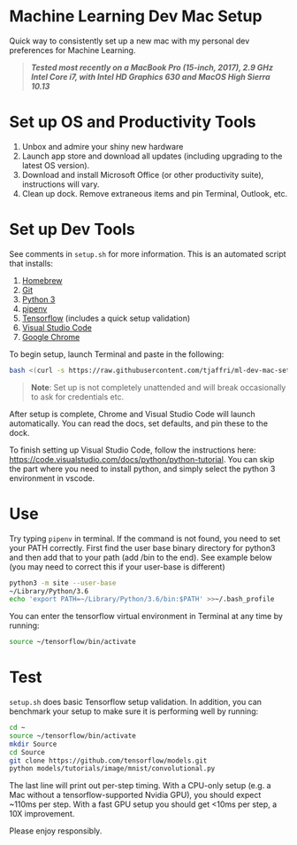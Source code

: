 # Machine Learning Dev Mac Setup
Quick way to consistently set up a new mac with my personal dev preferences for Machine Learning.

> **_Tested most recently on a MacBook Pro (15-inch, 2017), 2.9 GHz Intel Core i7, with Intel HD Graphics 630 and MacOS High Sierra 10.13_**

# Set up OS and Productivity Tools
1. Unbox and admire your shiny new hardware
2. Launch app store and download all updates (including upgrading to the latest OS version). 
3. Download and install Microsoft Office (or other productivity suite), instructions will vary.
4. Clean up dock. Remove extraneous items and pin Terminal, Outlook, etc.

# Set up Dev Tools
See comments in ``setup.sh`` for more information. This is an automated script that installs:

1. [Homebrew](https://brew.sh/)
2. [Git](https://git-scm.com/)
3. [Python 3](https://www.python.org/downloads/)
4. [pipenv](http://pipenv.readthedocs.io/en/latest/)
5. [Tensorflow](https://www.tensorflow.org/) (includes a quick setup validation)
6. [Visual Studio Code](https://code.visualstudio.com/)
7. [Google Chrome](https://www.google.com/chrome/)

To begin setup, launch Terminal and paste in the following:

```bash
bash <(curl -s https://raw.githubusercontent.com/tjaffri/ml-dev-mac-setup/master/setup.sh)
```

> **Note**: Set up is not completely unattended and will break occasionally to ask for credentials etc.

After setup is complete, Chrome and Visual Studio Code will launch automatically. You can read the docs, set defaults, and pin these to the dock.

To finish setting up Visual Studio Code, follow the instructions here: https://code.visualstudio.com/docs/python/python-tutorial. You can skip the part where you need to install python, and simply select the python 3 environment in vscode.

# Use
Try typing ``pipenv`` in terminal. If the command is not found, you need to set your PATH correctly. First find the user base binary directory for python3 and then add that to your path (add /bin to the end). See example below (you may need to correct this if your user-base is different)

```bash
python3 -m site --user-base
~/Library/Python/3.6
echo 'export PATH=~/Library/Python/3.6/bin:$PATH' >>~/.bash_profile
```

You can enter the tensorflow virtual environment in Terminal at any time by running:

```bash
source ~/tensorflow/bin/activate
```

# Test
``setup.sh`` does basic Tensorflow setup validation. In addition, you can benchmark your setup to make sure it is performing well by running:

```bash
cd ~
source ~/tensorflow/bin/activate
mkdir Source
cd Source
git clone https://github.com/tensorflow/models.git
python models/tutorials/image/mnist/convolutional.py
```

The last line will print out per-step timing. With a CPU-only setup (e.g. a Mac without a tensorflow-supported Nvidia GPU), you should expect ~110ms per step. With a fast GPU setup you should get <10ms per step, a 10X improvement.

Please enjoy responsibly.
